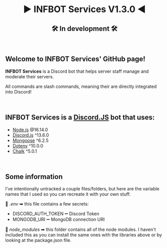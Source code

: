 <h1 align="center">▶ INFBOT Services V1.3.0 ◀</h1>
<h2 align="center">🛠 In development 🛠</h2><br>

<div>
	<h2>Welcome to INFBOT Services' GitHub page!</h2>
	<div>
		<p><b>INFBOT Services</b> is a Discord bot that helps server staff manage and moderate their servers.</p>
		<p>All commands are slash commands, meaning their are directly integrated into Discord!</p>
	</div>
</div><br>

<div>
	<h2>INFBOT Services is a <a href="https://discord.js.org/">Discord.JS</a> bot that uses:</h2>
	<ul>
		<li><a href="https://nodejs.org/en/">Node.js</a> @16.14.0</li>
		<li><a href="https://discord.js.org/#/">Discord.js</a> ^13.6.0</li>
		<li><a href="https://mongoosejs.com">Mongoose</a> ^6.2.5</li>
		<li><a href="https://github.com/motdotla/dotenv#readme">Dotenv</a> ^10.0.0</li>
		<li><a href="https://github.com/chalk/chalk#readme">Chalk</a> ^5.0.1</li>
	</ul>
</div><br>

<div>
	<h2>Some information</h2>
	<p>I've intentionally untracked a couple files/folders, but here are the variable names that I used so you can recreate it with your own stuff.</p>
	<p>📁 <em>.env</em> ➡ this file contains a few secrets:</p>
	<ul>
		<li>DISCORD_AUTH_TOKEN ➖ Discord Token</li>
		<li>MONGODB_URI ➖ MongoDB connection URI</li>
	</ul>
	<p>📂 <em>node_modules</em> ➡ this folder contains all of the node modules. I haven't included this as you can install the same ones with the libraries above or by looking at the package.json file.
</div>
